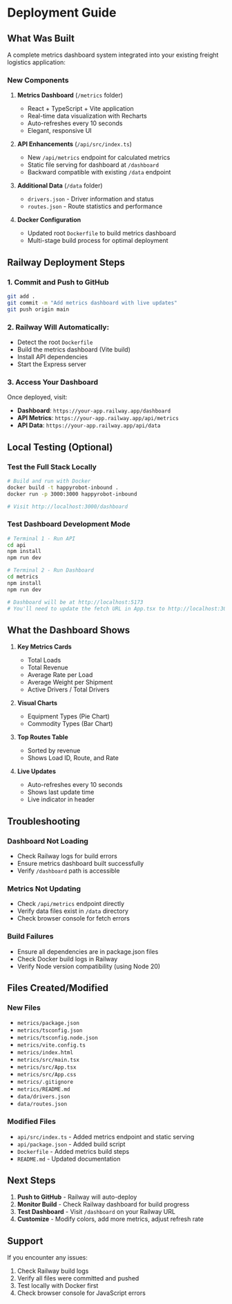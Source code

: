 # Deployment Guide

## What Was Built

A complete metrics dashboard system integrated into your existing freight logistics application:

### New Components
1. **Metrics Dashboard** (`/metrics` folder)
   - React + TypeScript + Vite application
   - Real-time data visualization with Recharts
   - Auto-refreshes every 10 seconds
   - Elegant, responsive UI

2. **API Enhancements** (`/api/src/index.ts`)
   - New `/api/metrics` endpoint for calculated metrics
   - Static file serving for dashboard at `/dashboard`
   - Backward compatible with existing `/data` endpoint

3. **Additional Data** (`/data` folder)
   - `drivers.json` - Driver information and status
   - `routes.json` - Route statistics and performance

4. **Docker Configuration**
   - Updated root `Dockerfile` to build metrics dashboard
   - Multi-stage build process for optimal deployment

## Railway Deployment Steps

### 1. Commit and Push to GitHub

```bash
git add .
git commit -m "Add metrics dashboard with live updates"
git push origin main
```

### 2. Railway Will Automatically:
- Detect the root `Dockerfile`
- Build the metrics dashboard (Vite build)
- Install API dependencies
- Start the Express server

### 3. Access Your Dashboard

Once deployed, visit:
- **Dashboard**: `https://your-app.railway.app/dashboard`
- **API Metrics**: `https://your-app.railway.app/api/metrics`
- **API Data**: `https://your-app.railway.app/api/data`

## Local Testing (Optional)

### Test the Full Stack Locally

```bash
# Build and run with Docker
docker build -t happyrobot-inbound .
docker run -p 3000:3000 happyrobot-inbound

# Visit http://localhost:3000/dashboard
```

### Test Dashboard Development Mode

```bash
# Terminal 1 - Run API
cd api
npm install
npm run dev

# Terminal 2 - Run Dashboard
cd metrics
npm install
npm run dev

# Dashboard will be at http://localhost:5173
# You'll need to update the fetch URL in App.tsx to http://localhost:3000/api/metrics
```

## What the Dashboard Shows

1. **Key Metrics Cards**
   - Total Loads
   - Total Revenue
   - Average Rate per Load
   - Average Weight per Shipment
   - Active Drivers / Total Drivers

2. **Visual Charts**
   - Equipment Types (Pie Chart)
   - Commodity Types (Bar Chart)

3. **Top Routes Table**
   - Sorted by revenue
   - Shows Load ID, Route, and Rate

4. **Live Updates**
   - Auto-refreshes every 10 seconds
   - Shows last update time
   - Live indicator in header

## Troubleshooting

### Dashboard Not Loading
- Check Railway logs for build errors
- Ensure metrics dashboard built successfully
- Verify `/dashboard` path is accessible

### Metrics Not Updating
- Check `/api/metrics` endpoint directly
- Verify data files exist in `/data` directory
- Check browser console for fetch errors

### Build Failures
- Ensure all dependencies are in package.json files
- Check Docker build logs in Railway
- Verify Node version compatibility (using Node 20)

## Files Created/Modified

### New Files
- `metrics/package.json`
- `metrics/tsconfig.json`
- `metrics/tsconfig.node.json`
- `metrics/vite.config.ts`
- `metrics/index.html`
- `metrics/src/main.tsx`
- `metrics/src/App.tsx`
- `metrics/src/App.css`
- `metrics/.gitignore`
- `metrics/README.md`
- `data/drivers.json`
- `data/routes.json`

### Modified Files
- `api/src/index.ts` - Added metrics endpoint and static serving
- `api/package.json` - Added build script
- `Dockerfile` - Added metrics build steps
- `README.md` - Updated documentation

## Next Steps

1. **Push to GitHub** - Railway will auto-deploy
2. **Monitor Build** - Check Railway dashboard for build progress
3. **Test Dashboard** - Visit `/dashboard` on your Railway URL
4. **Customize** - Modify colors, add more metrics, adjust refresh rate

## Support

If you encounter any issues:
1. Check Railway build logs
2. Verify all files were committed and pushed
3. Test locally with Docker first
4. Check browser console for JavaScript errors

